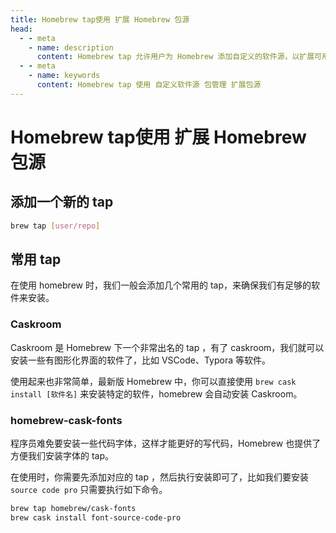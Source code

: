 ```yaml
---
title: Homebrew tap使用 扩展 Homebrew 包源
head:
  - - meta
    - name: description
      content: Homebrew tap 允许用户为 Homebrew 添加自定义的软件源，以扩展可用的包和工具，提高软件管理的灵活性。
  - - meta
    - name: keywords
      content: Homebrew tap 使用 自定义软件源 包管理 扩展包源
---
```


# Homebrew tap使用 扩展 Homebrew 包源

## 添加一个新的 tap

```sh
brew tap [user/repo]
```

## 常用 tap

在使用 homebrew 时，我们一般会添加几个常用的 tap，来确保我们有足够的软件来安装。

### Caskroom

Caskroom 是 Homebrew 下一个非常出名的 tap ，有了 caskroom，我们就可以安装一些有图形化界面的软件了，比如 VSCode、Typora 等软件。

使用起来也非常简单，最新版 Homebrew 中，你可以直接使用 `brew cask install [软件名]` 来安装特定的软件，homebrew 会自动安装 Caskroom。

### homebrew-cask-fonts

程序员难免要安装一些代码字体，这样才能更好的写代码，Homebrew 也提供了方便我们安装字体的 tap。

在使用时，你需要先添加对应的 tap ，然后执行安装即可了，比如我们要安装 `source code pro` 只需要执行如下命令。

```sh
brew tap homebrew/cask-fonts
brew cask install font-source-code-pro
```
